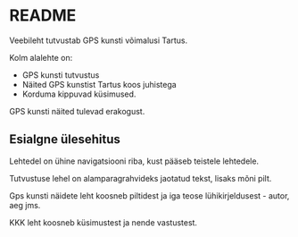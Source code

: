 # README #

Veebileht tutvustab GPS kunsti võimalusi Tartus. 

Kolm alalehte on:
* GPS kunsti tutvustus
* Näited GPS kunstist Tartus koos juhistega
* Korduma kippuvad küsimused. 

GPS kunsti näited tulevad erakogust. 

## Esialgne ülesehitus ##

Lehtedel on ühine navigatsiooni riba, kust pääseb teistele lehtedele. 

Tutvustuse lehel on alamparagrahvideks jaotatud tekst, lisaks mõni pilt. 

Gps kunsti näidete leht koosneb piltidest ja iga teose lühikirjeldusest - autor, aeg jms.

KKK leht koosneb küsimustest ja nende vastustest.
